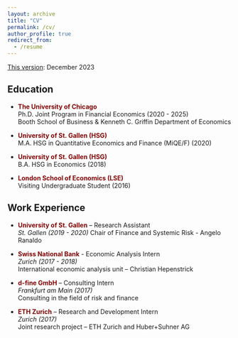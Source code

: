 ```yaml
---
layout: archive
title: "CV"
permalink: /cv/
author_profile: true
redirect_from:
  - /resume
---
```


[This version](../files/CavaleriFilippo_CV.pdf): December 2023 
<!---  Coming soon. --->

## Education
*  <span style="color:#840404"> **The University of Chicago**  </span> \
  Ph.D. Joint Program in Financial Economics  (2020 - 2025)\
  Booth School of Business & Kenneth C. Griffin Department of Economics

* <span style="color:#840404"> **University of St. Gallen (HSG)**  </span> \
  M.A. HSG in Quantitative Economics and Finance (MiQE/F) (2020)

* <span style="color:#840404"> **University of St. Gallen (HSG)**  </span> \
  B.A. HSG in Economics (2018)

*  <span style="color:#840404"> **London School of Economics (LSE)**  </span> \
  Visiting Undergraduate Student (2016)

## Work Experience
* <span style="color:#840404"> **University of St. Gallen**  </span> – Research Assistant\
  _St. Gallen (2019 - 2020)_ 
  Chair of Finance and Systemic Risk - Angelo Ranaldo

* <span style="color:#840404"> **Swiss National Bank**  </span> - Economic Analysis Intern\
  _Zurich (2017 - 2018)_ \
  International economic analysis unit – Christian Hepenstrick

* <span style="color:#840404"> **d-fine GmbH**  </span> – Consulting Intern\
  _Frankfurt am Main (2017)_\
  Consulting in the field of risk and finance

* <span style="color:#840404"> **ETH Zurich**  </span> – Research and Development Intern\
  _Zurich (2017)_\
  Joint research project – ETH Zurich and Huber+Suhner AG

